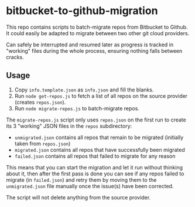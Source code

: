 # bitbucket-to-github-migration

This repo contains scripts to batch-migrate repos from Bitbucket to Github.
It could easily be adapted to migrate between two other git cloud providers.

Can safely be interrupted and resumed later as progress is tracked in "working"
files during the whole process, ensuring nothing falls between cracks.

## Usage

1. Copy `info.template.json` as `info.json` and fill the blanks.
2. Run `node get-repos.js` to fetch a list of all repos on the source provider (creates `repos.json`).
3. Run `node migrate-repos.js` to batch-migrate repos.

The `migrate-repos.js` script only uses `repos.json` on the first run to create its 3 "working" JSON files in the `repos` subdirectory:

- `unmigrated.json` contains all repos that remain to be migrated (initially taken from `repos.json`)
- `migrated.json` contains all repos that have successfully been migrated
- `failed.json` contains all repos that failed to migrate for any reason

This means that you can start the migration and let it run without thinking about it,
then after the first pass is done you can see if any repos failed to migrate (in `failed.json`)
and retry them by moving them to the `unmigrated.json` file manually once the issue(s)
have been corrected.

The script will not delete anything from the source provider.

